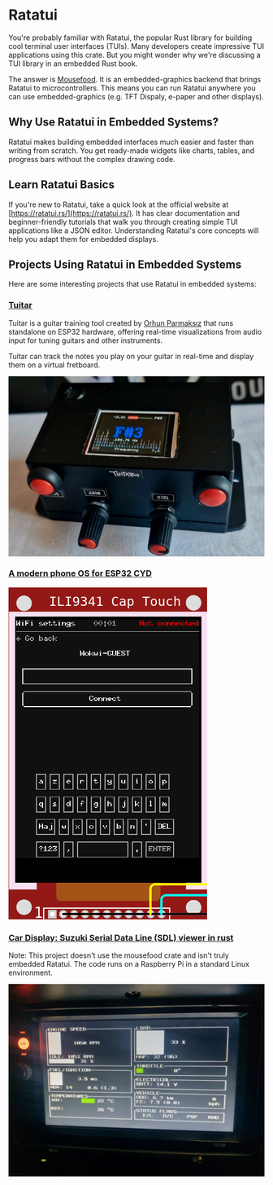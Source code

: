 # Ratatui

You're probably familiar with Ratatui, the popular Rust library for building cool terminal user interfaces (TUIs). Many developers create impressive TUI applications using this crate. But you might wonder why we're discussing a TUI library in an embedded Rust book.

The answer is [Mousefood](https://github.com/j-g00da/mousefood).  It is an embedded-graphics backend that brings Ratatui to microcontrollers. This means you can run Ratatui anywhere you can use embedded-graphics (e.g. TFT Dispaly, e-paper and other displays).

## Why Use Ratatui in Embedded Systems?

Ratatui makes building embedded interfaces much easier and faster than writing from scratch. You get ready-made widgets like charts, tables, and progress bars without the complex drawing code.

## Learn Ratatui Basics  

If you're new to Ratatui, take a quick look at the official website at [https://ratatui.rs/](https://ratatui.rs/). It has clear documentation and beginner-friendly tutorials that walk you through creating simple TUI applications like a JSON editor.  Understanding Ratatui's core concepts will help you adapt them for embedded displays.

## Projects Using Ratatui in Embedded Systems

Here are some interesting projects that use Ratatui in embedded systems:

### [Tuitar](https://github.com/orhun/tuitar)

Tuitar is a guitar training tool created by [Orhun Parmaksız](https://github.com/orhun/) that runs standalone on ESP32 hardware, offering real-time visualizations from audio input for tuning guitars and other instruments. 

Tuitar can track the notes you play on your guitar in real-time and display them on a virtual fretboard.

<img style="display: block; margin: auto;" src="./images/tuitar-embedded-rust-ratatui.jpg" alt="Tuitar"/>

### [A modern phone OS for ESP32 CYD](https://github.com/Julien-cpsn/Phone-OS)

![Phone OS for ESP32  CYD](phone-os-embedded-rust-ratatui-mousefood.png)


### [Car Display: Suzuki Serial Data Line (SDL) viewer in rust](https://github.com/thatdevsherry/suzui-rs)

Note: This project doesn't use the mousefood crate and isn't truly embedded Ratatui. The code runs on a Raspberry Pi in a standard Linux environment.

<img style="display: block; margin: auto;" src="./images/embedded-rust-ratatui-car-display.jpeg" alt="Ratatui in Car Display"/>
